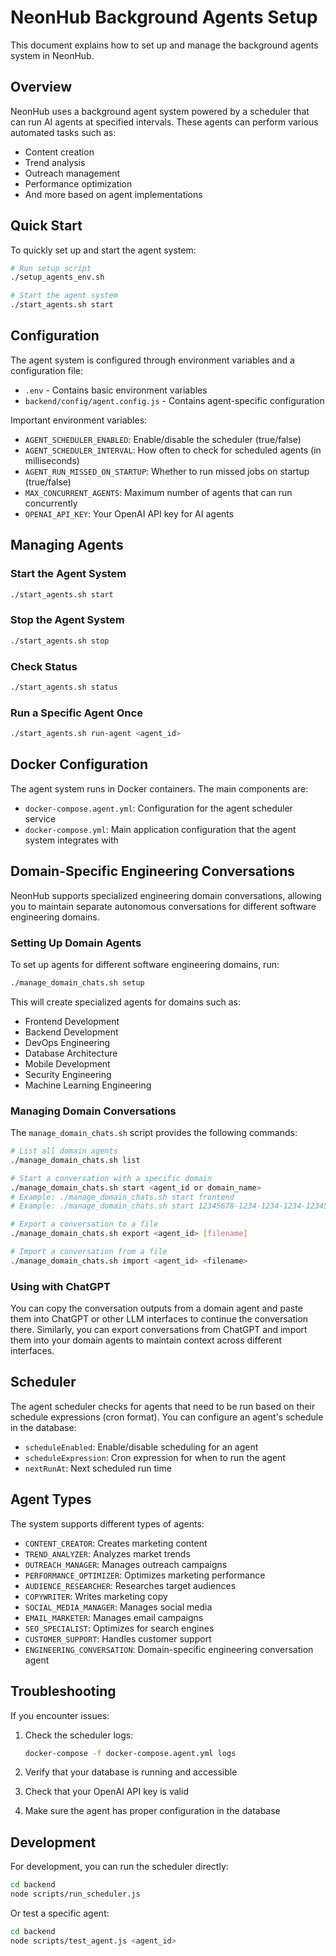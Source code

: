 # NeonHub Background Agents Setup

This document explains how to set up and manage the background agents system in NeonHub.

## Overview

NeonHub uses a background agent system powered by a scheduler that can run AI agents at specified intervals. These agents can perform various automated tasks such as:

- Content creation
- Trend analysis
- Outreach management
- Performance optimization
- And more based on agent implementations

## Quick Start

To quickly set up and start the agent system:

```bash
# Run setup script
./setup_agents_env.sh

# Start the agent system
./start_agents.sh start
```

## Configuration

The agent system is configured through environment variables and a configuration file:

- `.env` - Contains basic environment variables
- `backend/config/agent.config.js` - Contains agent-specific configuration

Important environment variables:

- `AGENT_SCHEDULER_ENABLED`: Enable/disable the scheduler (true/false)
- `AGENT_SCHEDULER_INTERVAL`: How often to check for scheduled agents (in milliseconds)
- `AGENT_RUN_MISSED_ON_STARTUP`: Whether to run missed jobs on startup (true/false)
- `MAX_CONCURRENT_AGENTS`: Maximum number of agents that can run concurrently
- `OPENAI_API_KEY`: Your OpenAI API key for AI agents

## Managing Agents

### Start the Agent System

```bash
./start_agents.sh start
```

### Stop the Agent System

```bash
./start_agents.sh stop
```

### Check Status

```bash
./start_agents.sh status
```

### Run a Specific Agent Once

```bash
./start_agents.sh run-agent <agent_id>
```

## Docker Configuration

The agent system runs in Docker containers. The main components are:

- `docker-compose.agent.yml`: Configuration for the agent scheduler service
- `docker-compose.yml`: Main application configuration that the agent system integrates with

## Domain-Specific Engineering Conversations

NeonHub supports specialized engineering domain conversations, allowing you to maintain separate autonomous conversations for different software engineering domains.

### Setting Up Domain Agents

To set up agents for different software engineering domains, run:

```bash
./manage_domain_chats.sh setup
```

This will create specialized agents for domains such as:
- Frontend Development
- Backend Development
- DevOps Engineering
- Database Architecture
- Mobile Development
- Security Engineering
- Machine Learning Engineering

### Managing Domain Conversations

The `manage_domain_chats.sh` script provides the following commands:

```bash
# List all domain agents
./manage_domain_chats.sh list

# Start a conversation with a specific domain
./manage_domain_chats.sh start <agent_id or domain_name>
# Example: ./manage_domain_chats.sh start frontend
# Example: ./manage_domain_chats.sh start 12345678-1234-1234-1234-123456789abc

# Export a conversation to a file
./manage_domain_chats.sh export <agent_id> [filename]

# Import a conversation from a file
./manage_domain_chats.sh import <agent_id> <filename>
```

### Using with ChatGPT

You can copy the conversation outputs from a domain agent and paste them into ChatGPT or other LLM interfaces to continue the conversation there. Similarly, you can export conversations from ChatGPT and import them into your domain agents to maintain context across different interfaces.

## Scheduler

The agent scheduler checks for agents that need to be run based on their schedule expressions (cron format). You can configure an agent's schedule in the database:

- `scheduleEnabled`: Enable/disable scheduling for an agent
- `scheduleExpression`: Cron expression for when to run the agent
- `nextRunAt`: Next scheduled run time

## Agent Types

The system supports different types of agents:

- `CONTENT_CREATOR`: Creates marketing content
- `TREND_ANALYZER`: Analyzes market trends
- `OUTREACH_MANAGER`: Manages outreach campaigns
- `PERFORMANCE_OPTIMIZER`: Optimizes marketing performance
- `AUDIENCE_RESEARCHER`: Researches target audiences
- `COPYWRITER`: Writes marketing copy
- `SOCIAL_MEDIA_MANAGER`: Manages social media
- `EMAIL_MARKETER`: Manages email campaigns
- `SEO_SPECIALIST`: Optimizes for search engines
- `CUSTOMER_SUPPORT`: Handles customer support
- `ENGINEERING_CONVERSATION`: Domain-specific engineering conversation agent

## Troubleshooting

If you encounter issues:

1. Check the scheduler logs:
   ```bash
   docker-compose -f docker-compose.agent.yml logs
   ```

2. Verify that your database is running and accessible
3. Check that your OpenAI API key is valid
4. Make sure the agent has proper configuration in the database

## Development

For development, you can run the scheduler directly:

```bash
cd backend
node scripts/run_scheduler.js
```

Or test a specific agent:

```bash
cd backend
node scripts/test_agent.js <agent_id>
``` 